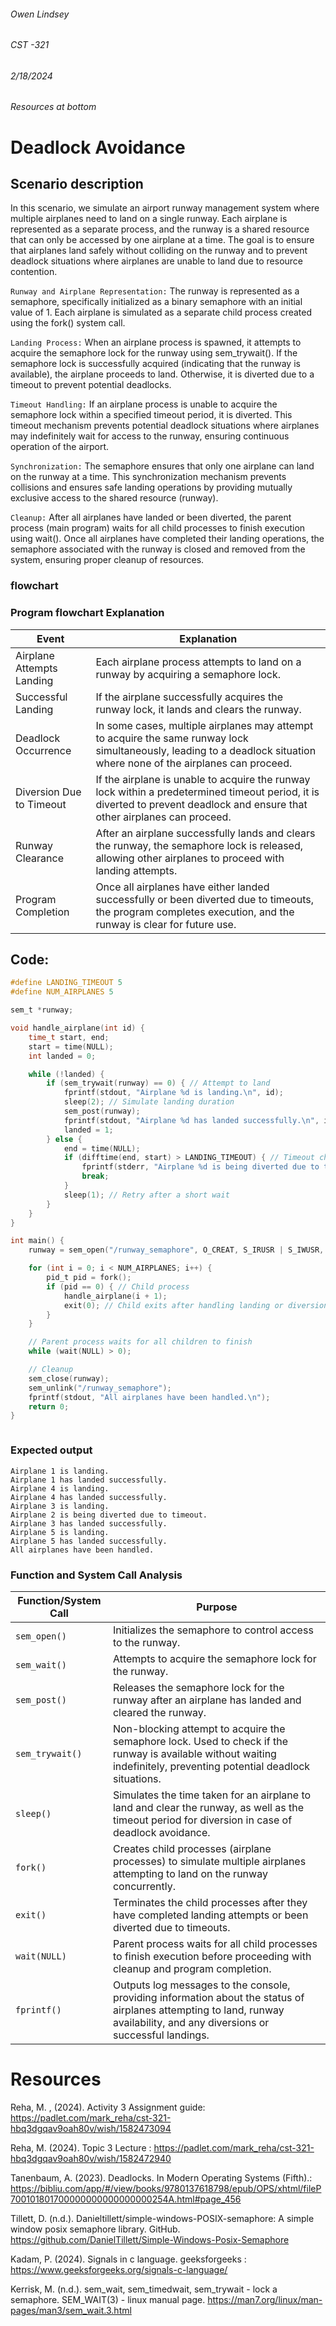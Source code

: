 

###### Owen Lindsey
###### CST -321
###### 2/18/2024
###### Resources at bottom

# Deadlock Avoidance

## Scenario description

In this scenario, we simulate an airport runway management system where multiple airplanes need to land on a single runway. Each airplane is represented as a separate process, and the runway is a shared resource that can only be accessed by one airplane at a time. The goal is to ensure that airplanes land safely without colliding on the runway and to prevent deadlock situations where airplanes are unable to land due to resource contention.

`Runway and Airplane Representation:` The runway is represented as a semaphore, specifically initialized as a binary semaphore with an initial value of 1. Each airplane is simulated as a separate child process created using the fork() system call.

`Landing Process:` When an airplane process is spawned, it attempts to acquire the semaphore lock for the runway using sem_trywait(). If the semaphore lock is successfully acquired (indicating that the runway is available), the airplane proceeds to land. Otherwise, it is diverted due to a timeout to prevent potential deadlocks.

`Timeout Handling:` If an airplane process is unable to acquire the semaphore lock within a specified timeout period, it is diverted. This timeout mechanism prevents potential deadlock situations where airplanes may indefinitely wait for access to the runway, ensuring continuous operation of the airport.

`Synchronization:` The semaphore ensures that only one airplane can land on the runway at a time. This synchronization mechanism prevents collisions and ensures safe landing operations by providing mutually exclusive access to the shared resource (runway).

`Cleanup:` After all airplanes have landed or been diverted, the parent process (main program) waits for all child processes to finish execution using wait(). Once all airplanes have completed their landing operations, the semaphore associated with the runway is closed and removed from the system, ensuring proper cleanup of resources.

### flowchart

### Program flowchart Explanation

| Event                             | Explanation                                                                                                                                                                       |
|-----------------------------------|-----------------------------------------------------------------------------------------------------------------------------------------------------------------------------------|
| Airplane Attempts Landing        | Each airplane process attempts to land on a runway by acquiring a semaphore lock.                                                                                         |
| Successful Landing               | If the airplane successfully acquires the runway lock, it lands and clears the runway.                                                                                             |
| Deadlock Occurrence              | In some cases, multiple airplanes may attempt to acquire the same runway lock simultaneously, leading to a deadlock situation where none of the airplanes can proceed.          |
| Diversion Due to Timeout         | If the airplane is unable to acquire the runway lock within a predetermined timeout period, it is diverted to prevent deadlock and ensure that other airplanes can proceed.      |
| Runway Clearance                 | After an airplane successfully lands and clears the runway, the semaphore lock is released, allowing other airplanes to proceed with landing attempts.              |
| Program Completion               | Once all airplanes have either landed successfully or been diverted due to timeouts, the program completes execution, and the runway is clear for future use.               |

## Code:

```c
#define LANDING_TIMEOUT 5
#define NUM_AIRPLANES 5

sem_t *runway;

void handle_airplane(int id) {
    time_t start, end;
    start = time(NULL);
    int landed = 0;

    while (!landed) {
        if (sem_trywait(runway) == 0) { // Attempt to land
            fprintf(stdout, "Airplane %d is landing.\n", id);
            sleep(2); // Simulate landing duration
            sem_post(runway);
            fprintf(stdout, "Airplane %d has landed successfully.\n", id);
            landed = 1;
        } else {
            end = time(NULL);
            if (difftime(end, start) > LANDING_TIMEOUT) { // Timeout check
                fprintf(stderr, "Airplane %d is being diverted due to timeout.\n", id);
                break;
            }
            sleep(1); // Retry after a short wait
        }
    }
}

int main() {
    runway = sem_open("/runway_semaphore", O_CREAT, S_IRUSR | S_IWUSR, 1);

    for (int i = 0; i < NUM_AIRPLANES; i++) {
        pid_t pid = fork();
        if (pid == 0) { // Child process
            handle_airplane(i + 1);
            exit(0); // Child exits after handling landing or diversion
        }
    }

    // Parent process waits for all children to finish
    while (wait(NULL) > 0);

    // Cleanup
    sem_close(runway);
    sem_unlink("/runway_semaphore");
    fprintf(stdout, "All airplanes have been handled.\n");
    return 0;
}



```



### Expected output

```Plain text
Airplane 1 is landing.
Airplane 1 has landed successfully.
Airplane 4 is landing.
Airplane 4 has landed successfully.
Airplane 3 is landing.
Airplane 2 is being diverted due to timeout.
Airplane 3 has landed successfully.
Airplane 5 is landing.
Airplane 5 has landed successfully.
All airplanes have been handled.

```

### Function and System Call Analysis

| Function/System Call       | Purpose                                                                                                                                                                        |
|----------------------------|--------------------------------------------------------------------------------------------------------------------------------------------------------------------------------|
| `sem_open()`               | Initializes the semaphore to control access to the runway.                                                                                                                      |
| `sem_wait()`               | Attempts to acquire the semaphore lock for the runway.                                                                                                                         |
| `sem_post()`               | Releases the semaphore lock for the runway after an airplane has landed and cleared the runway.                                                                                |
| `sem_trywait()`            | Non-blocking attempt to acquire the semaphore lock. Used to check if the runway is available without waiting indefinitely, preventing potential deadlock situations.     |
| `sleep()`                  | Simulates the time taken for an airplane to land and clear the runway, as well as the timeout period for diversion in case of deadlock avoidance.                               |
| `fork()`                   | Creates child processes (airplane processes) to simulate multiple airplanes attempting to land on the runway concurrently.                                                  |
| `exit()`                   | Terminates the child processes after they have completed landing attempts or been diverted due to timeouts.                                                                   |
| `wait(NULL)`               | Parent process waits for all child processes to finish execution before proceeding with cleanup and program completion.                                                       |
| `fprintf()`                | Outputs log messages to the console, providing information about the status of airplanes attempting to land, runway availability, and any diversions or successful landings. |


# Resources

Reha, M. , (2024). Activity 3 Assignment guide: https://padlet.com/mark_reha/cst-321-hbq3dgqav9oah80v/wish/1582473094

Reha, M. (2024). Topic 3 Lecture : https://padlet.com/mark_reha/cst-321-hbq3dgqav9oah80v/wish/1582472940

Tanenbaum, A. (2023). Deadlocks. In Modern Operating Systems (Fifth).: https://bibliu.com/app/#/view/books/9780137618798/epub/OPS/xhtml/fileP700101801700000000000000000254A.html#page_456

Tillett, D. (n.d.). Danieltillett/simple-windows-POSIX-semaphore: A simple window posix semaphore library. GitHub. https://github.com/DanielTillett/Simple-Windows-Posix-Semaphore

Kadam, P. (2024). Signals in c language. geeksforgeeks : https://www.geeksforgeeks.org/signals-c-language/

Kerrisk, M. (n.d.). sem_wait, sem_timedwait, sem_trywait - lock a semaphore. SEM_WAIT(3) - linux manual page. https://man7.org/linux/man-pages/man3/sem_wait.3.html
